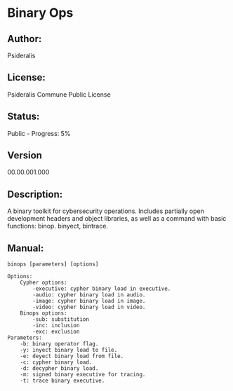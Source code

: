 # Binary Ops
## Author: 
Psideralis
## License: 
Psideralis Commune Public License
## Status:
Public - Progress: 5%
## Version
00.00.001.000
## Description:
A binary toolkit for cybersecurity operations. Includes partially open development headers and object libraries, as well as a command with basic functions: binop. binyect, bintrace.
## Manual:    

    binops [parameters] [options]

    Options:
        Cypher options:
            -executive: cypher binary load in executive.
            -audio: cypher binary load in audio.
            -image: cypher binary load in image.
            -video: cypher binary load in video.
        Binops options:
            -sub: substitution
            -inc: inclusion
            -exc: exclusion
    Parameters:
        -b: binary operator flag.
        -y: inyect binary load to file.
        -e: deyect binary load from file.
        -c: cypher binary load.
        -d: decypher binary load.
        -m: signed binary executive for tracing.
        -t: trace binary executive.
